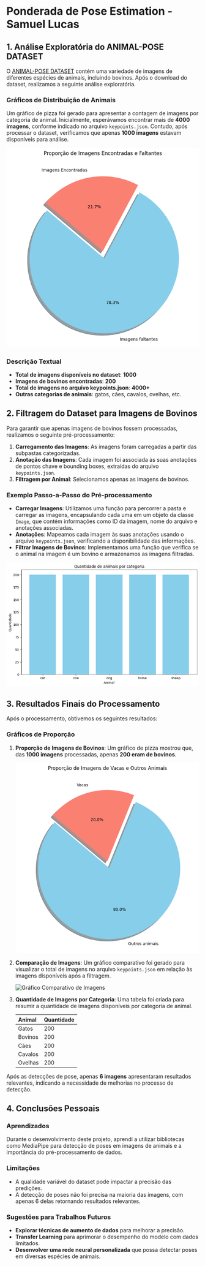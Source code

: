 
# Ponderada de Pose Estimation - Samuel Lucas

## 1. Análise Exploratória do ANIMAL-POSE DATASET

O [ANIMAL-POSE DATASET](https://sites.google.com/view/animal-pose/) contém uma variedade de imagens de diferentes espécies de animais, incluindo bovinos. Após o download do dataset, realizamos a seguinte análise exploratória.

### Gráficos de Distribuição de Animais
Um gráfico de pizza foi gerado para apresentar a contagem de imagens por categoria de animal. Inicialmente, esperávamos encontrar mais de **4000 imagens**, conforme indicado no arquivo `keypoints.json`. Contudo, após processar o dataset, verificamos que apenas **1000 imagens** estavam disponíveis para análise.

![Gráfico de Distribuição de Animais](./imgs/pizza1.png)

### Descrição Textual
- **Total de imagens disponíveis no dataset**: **1000**
- **Imagens de bovinos encontradas**: **200**
- **Total de imagens no arquivo keypoints.json**: **4000+**
- **Outras categorias de animais**: gatos, cães, cavalos, ovelhas, etc.

## 2. Filtragem do Dataset para Imagens de Bovinos

Para garantir que apenas imagens de bovinos fossem processadas, realizamos o seguinte pré-processamento:

1. **Carregamento das Imagens**: As imagens foram carregadas a partir das subpastas categorizadas.
2. **Anotação das Imagens**: Cada imagem foi associada às suas anotações de pontos chave e bounding boxes, extraídas do arquivo `keypoints.json`.
3. **Filtragem por Animal**: Selecionamos apenas as imagens de bovinos.

### Exemplo Passo-a-Passo do Pré-processamento
- **Carregar Imagens**: Utilizamos uma função para percorrer a pasta e carregar as imagens, encapsulando cada uma em um objeto da classe `Image`, que contém informações como ID da imagem, nome do arquivo e anotações associadas.
- **Anotações**: Mapeamos cada imagem às suas anotações usando o arquivo `keypoints.json`, verificando a disponibilidade das informações.
- **Filtrar Imagens de Bovinos**: Implementamos uma função que verifica se o animal na imagem é um bovino e armazenamos as imagens filtradas.

![Figura Ilustrativa do Processo de Filtragem](./imgs/bar1.png)

## 3. Resultados Finais do Processamento

Após o processamento, obtivemos os seguintes resultados:

### Gráficos de Proporção
1. **Proporção de Imagens de Bovinos**: Um gráfico de pizza mostrou que, das **1000 imagens** processadas, apenas **200 eram de bovinos**.

   ![Gráfico de Proporção de Imagens](./imgs/pizza2.png)

2. **Comparação de Imagens**: Um gráfico comparativo foi gerado para visualizar o total de imagens no arquivo `keypoints.json` em relação às imagens disponíveis após a filtragem.

   ![Gráfico Comparativo de Imagens](caminho/para/seu/grafico_comparativo.png)

3. **Quantidade de Imagens por Categoria**: Uma tabela foi criada para resumir a quantidade de imagens disponíveis por categoria de animal.

   | Animal  | Quantidade |
   |---------|------------|
   | Gatos   | 200        |
   | Bovinos | 200        |
   | Cães    | 200        |
   | Cavalos | 200        |
   | Ovelhas | 200        |

Após as detecções de pose, apenas **6 imagens** apresentaram resultados relevantes, indicando a necessidade de melhorias no processo de detecção.

## 4. Conclusões Pessoais

### Aprendizados
Durante o desenvolvimento deste projeto, aprendi a utilizar bibliotecas como MediaPipe para detecção de poses em imagens de animais e a importância do pré-processamento de dados.

### Limitações
- A qualidade variável do dataset pode impactar a precisão das predições.
- A detecção de poses não foi precisa na maioria das imagens, com apenas 6 delas retornando resultados relevantes.

### Sugestões para Trabalhos Futuros
- **Explorar técnicas de aumento de dados** para melhorar a precisão.
- **Transfer Learning** para aprimorar o desempenho do modelo com dados limitados.
- **Desenvolver uma rede neural personalizada** que possa detectar poses em diversas espécies de animais.

